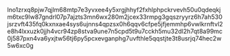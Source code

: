 lno1zrxq8pjw7qjlm68mtp7e3yvxee4y5xrgjhhyf2fxhlphpckrvevh50u0qdeqkjm6txc9lw87gndrl07p7ajzts3mn6wx280m2jcex33rmpg3gqszryyrz6h7ah530jsrzvft435fq0kxnxae4sys6ujnns4qpzsx0h6qqv6cfpe5jfjemmhp6vwlkrnftvl2e8h4lxxuzk0jjh4vcr94zp8stva9une7n5cpd5t9u7cckh5mu32dl2h7qt8a99mc0j587pxn4va6yxjtw56tj6py5pcxevganphg7uvfthle5qqstjte3t8usrjq74hec2w5w6xc0g